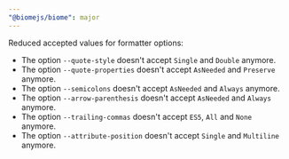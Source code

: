 ```yaml
---
"@biomejs/biome": major
---
```


Reduced accepted values for formatter options:
- The option `--quote-style` doesn't accept `Single` and `Double` anymore.
- The option `--quote-properties` doesn't accept `AsNeeded` and `Preserve` anymore.
- The option `--semicolons` doesn't accept `AsNeeded` and `Always` anymore.
- The option `--arrow-parenthesis` doesn't accept `AsNeeded` and `Always` anymore.
- The option `--trailing-commas` doesn't accept `ES5`, `All` and `None` anymore.
- The option `--attribute-position` doesn't accept `Single` and `Multiline` anymore.

